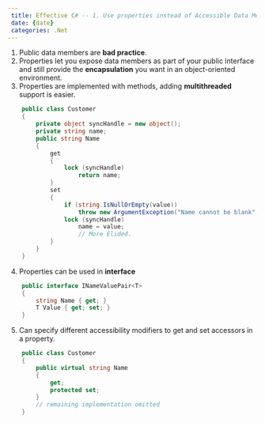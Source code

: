 ```yaml
---
 title: Effective C# -- 1. Use properties instead of Accessible Data Member
 date: {date}
 categories: .Net
---
```


1. Public data members are __bad practice__.
2. Properties let you expose data members as part of your public interface and still provide the __encapsulation__ you want in an object-oriented environment.
3. Properties are implemented with methods, adding __multithreaded__ support is easier.
<!--more-->
```cs
    public class Customer
    {
        private object syncHandle = new object();
        private string name;
        public string Name
        {
            get
            {
                lock (syncHandle)
                    return name;
            }
            set
            {
                if (string.IsNullOrEmpty(value))
                    throw new ArgumentException("Name cannot be blank", "Name");
                lock (syncHandle)
                    name = value;
                    // More Elided.
            }
        }
    }
```

4. Properties can be used in __interface__
```cs
    public interface INameValuePair<T>
    {
        string Name { get; }
        T Value { get; set; }
    }
```

5. Can specify different accessibility modifiers to get and set accessors in a property.
```cs
    public class Customer
    {
        public virtual string Name
        {
            get;
            protected set;
        }
        // remaining implementation omitted
    }
```
